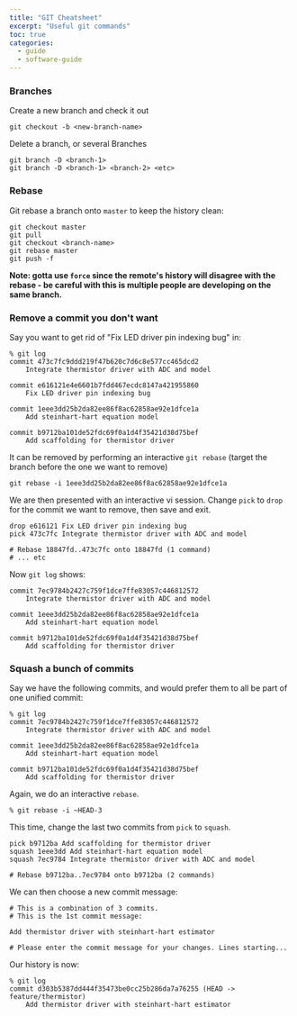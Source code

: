 ```yaml
---
title: "GIT Cheatsheet"
excerpt: "Useful git commands"
toc: true
categories:
  - guide
  - software-guide
---
```


### Branches

Create a new branch and check it out
```
git checkout -b <new-branch-name>
```

Delete a branch, or several Branches
```
git branch -D <branch-1>
git branch -D <branch-1> <branch-2> <etc>
```

### Rebase

Git rebase a branch onto `master` to keep the history clean:

```
git checkout master
git pull
git checkout <branch-name>
git rebase master
git push -f 
```
**Note: gotta use `force` since the remote's history will disagree with the rebase - be careful with this is multiple people are developing on the same branch.**

### Remove a commit you don't want

Say you want to get rid of "Fix LED driver pin indexing bug" in:

```
% git log
commit 473c7fc9ddd219f47b620c7d6c8e577cc465dcd2 
    Integrate thermistor driver with ADC and model

commit e616121e4e6601b7fdd467ecdc8147a421955860
    Fix LED driver pin indexing bug

commit 1eee3dd25b2da82ee86f8ac62858ae92e1dfce1a
    Add steinhart-hart equation model

commit b9712ba101de52fdc69f0a1d4f35421d38d75bef
    Add scaffolding for thermistor driver
```

It can be removed by performing an interactive `git rebase` (target the branch before the one we want to remove)

```
git rebase -i 1eee3dd25b2da82ee86f8ac62858ae92e1dfce1a 
```

We are then presented with an interactive vi session. Change `pick` to `drop` for the commit we want to remove, then save and exit.

```
drop e616121 Fix LED driver pin indexing bug
pick 473c7fc Integrate thermistor driver with ADC and model

# Rebase 18847fd..473c7fc onto 18847fd (1 command)
# ... etc
```

Now `git log` shows:
```
commit 7ec9784b2427c759f1dce7ffe83057c446812572
    Integrate thermistor driver with ADC and model

commit 1eee3dd25b2da82ee86f8ac62858ae92e1dfce1a
    Add steinhart-hart equation model

commit b9712ba101de52fdc69f0a1d4f35421d38d75bef
    Add scaffolding for thermistor driver
```

### Squash a bunch of commits

Say we have the following commits, and would prefer them to all be part of one unified commit:
```
% git log
commit 7ec9784b2427c759f1dce7ffe83057c446812572
    Integrate thermistor driver with ADC and model

commit 1eee3dd25b2da82ee86f8ac62858ae92e1dfce1a
    Add steinhart-hart equation model

commit b9712ba101de52fdc69f0a1d4f35421d38d75bef
    Add scaffolding for thermistor driver
```

Again, we do an interactive `rebase`.

```
% git rebase -i ~HEAD-3
```

This time, change the last two commits from `pick` to `squash`.

```
pick b9712ba Add scaffolding for thermistor driver
squash 1eee3dd Add steinhart-hart equation model
squash 7ec9784 Integrate thermistor driver with ADC and model

# Rebase b9712ba..7ec9784 onto b9712ba (2 commands)
```

We can then choose a new commit message:

```
# This is a combination of 3 commits.
# This is the 1st commit message:

Add thermistor driver with steinhart-hart estimator

# Please enter the commit message for your changes. Lines starting...
```

Our history is now:
```
% git log
commit d303b5387dd444f35473be0cc25b286da7a76255 (HEAD -> feature/thermistor)
    Add thermistor driver with steinhart-hart estimator
```
